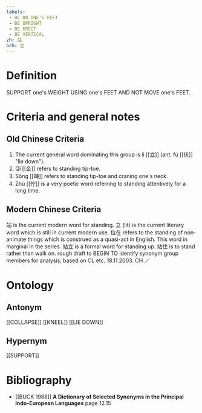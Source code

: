 ```yaml
---
labels: 
 - BE ON ONE'S FEET
 - BE UPRIGHT
 - BE ERECT
 - BE VERTICAL
zh: 站
och: 立
---
```


# Definition
SUPPORT one's WEIGHT USING one's FEET AND NOT MOVE one's FEET.
# Criteria and general notes
## Old Chinese Criteria
1. The current general word dominating this group is lì [[立]] (ant. fú [[伏]] "lie down").
2. Qǐ [[企]] refers to standing tip-toe.
3. Sǒng [[竦]] refers to standing tip-toe and craning one's neck.
4. Zhù [[佇]] is a very poetic word referring to standing attentively for a long time.
## Modern Chinese Criteria
站 is the current modern word for standing.
立 (lit) is the current literary word which is still in current modern use.
位在 refers to the standing of non-animate things which is construed as a quasi-act in English. This word in marginal in the series.
站立 is a formal word for standing up.
站住 is to stand rather than walk on.
rough draft to BEGIN TO identify synonym group members for analysis, based on CL etc. 18.11.2003. CH ／
# Ontology

## Antonym
[[COLLAPSE]]
[[KNEEL]]
[[LIE DOWN]]
## Hypernym
[[SUPPORT]]
# Bibliography
- [[BUCK 1988]]
**A Dictionary of Selected Synonyms in the Principal Indo-European Languages** page 12.15
